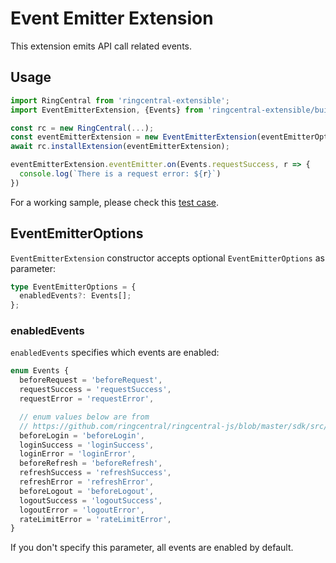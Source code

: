 # Event Emitter Extension

This extension emits API call related events.


## Usage

```ts
import RingCentral from 'ringcentral-extensible';
import EventEmitterExtension, {Events} from 'ringcentral-extensible/build/extensions/eventEmitter';

const rc = new RingCentral(...);
const eventEmitterExtension = new EventEmitterExtension(eventEmitterOptions);
await rc.installExtension(eventEmitterExtension);

eventEmitterExtension.eventEmitter.on(Events.requestSuccess, r => {
  console.log(`There is a request error: ${r}`)
})
```

For a working sample, please check this [test case](../../../test/event_emitter_extension.spec.ts).


## EventEmitterOptions

`EventEmitterExtension` constructor accepts optional `EventEmitterOptions` as parameter:

```ts
type EventEmitterOptions = {
  enabledEvents?: Events[];
};
```

### enabledEvents

`enabledEvents` specifies which events are enabled:

```ts
enum Events {
  beforeRequest = 'beforeRequest',
  requestSuccess = 'requestSuccess',
  requestError = 'requestError',

  // enum values below are from
  // https://github.com/ringcentral/ringcentral-js/blob/master/sdk/src/platform/Platform.ts
  beforeLogin = 'beforeLogin',
  loginSuccess = 'loginSuccess',
  loginError = 'loginError',
  beforeRefresh = 'beforeRefresh',
  refreshSuccess = 'refreshSuccess',
  refreshError = 'refreshError',
  beforeLogout = 'beforeLogout',
  logoutSuccess = 'logoutSuccess',
  logoutError = 'logoutError',
  rateLimitError = 'rateLimitError',
}
```

If you don't specify this parameter, all events are enabled by default.
